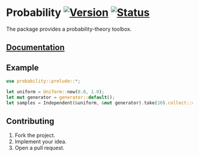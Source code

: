 # Probability [![Version][version-img]][version-url] [![Status][status-img]][status-url]

The package provides a probability-theory toolbox.

## [Documentation][docs]

## Example

```rust
use probability::prelude::*;

let uniform = Uniform::new(0.0, 1.0);
let mut generator = generator::default();
let samples = Independent(&uniform, &mut generator).take(10).collect::<Vec<_>>();
```

## Contributing

1. Fork the project.
2. Implement your idea.
3. Open a pull request.

[version-img]: https://img.shields.io/crates/v/probability.svg
[version-url]: https://crates.io/crates/probability
[status-img]: https://travis-ci.org/stainless-steel/probability.svg?branch=master
[status-url]: https://travis-ci.org/stainless-steel/probability
[docs]: https://stainless-steel.github.io/probability
